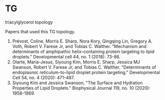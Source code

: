 # TG
triacylglycerol topology

Papers that used this TG topology.
1. Prévost, Coline, Morris E. Sharp, Nora Kory, Qingqing Lin, Gregory A. Voth, Robert V. Farese Jr, and Tobias C. Walther. "Mechanism and determinants of amphipathic helix-containing protein targeting to lipid droplets." Developmental cell 44, no. 1 (2018): 73-86.
2. Olarte, Maria-Jesus, Siyoung Kim, Morris E. Sharp, Jessica MJ Swanson, Robert V. Farese Jr, and Tobias C. Walther. "Determinants of endoplasmic reticulum-to-lipid droplet protein targeting." Developmental Cell 54, no. 4 (2020): 471-487.
3. Siyoung Kim and Jessica Swanson, "The Surface and Hydration Properties of Lipid Droplets." Biophysical Journal 119, no. 10 (2020): 1958-1969.
